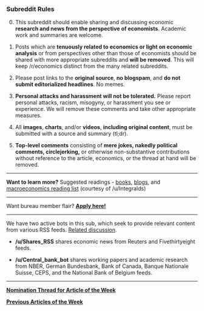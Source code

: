 ### Subreddit Rules

0. This subreddit should enable sharing and discussing economic **research and news from the perspective of economists**. Academic work and summaries are welcome. 

0. Posts which are **tenuously related to economics or light on economic analysis** or from perspectives other than those of economists should be shared with more appropriate subreddits and **will be removed**. This will keep /r/economics distinct from the many related subreddits.  

0. Please post links to the **original source**, **no blogspam**, and **do not submit editorialized headlines**. No memes.

0. **Personal attacks and harassment will not be tolerated.** Please report personal attacks, racism, misogyny, or harassment you see or experience. We will remove these comments and take other appropriate measures.

0. All **images**, **charts**, and/or **videos**, **including original content**, must be submitted with a source and summary (tl;dr).

0. **Top-level comments** consisting of **mere jokes, nakedly political comments, circlejerking,** or otherwise non-substantive contributions without reference to the article, economics, or the thread at hand will be removed.

---

**Want to learn more?** Suggested readings - [books](http://www.reddit.com/r/Economics/wiki/reading/), [blogs](http://www.reddit.com/r/Economics/wiki/blogs), and [macroeconomics reading list](http://integdomain.wordpress.com/reading-list/) (courtesy of /u/Integralds)

---

Want bureau member flair? [**Apply here!**](https://www.reddit.com/r/Economics/comments/4cqj77/call_for_bureau_member_flair_4/)

---

We have two active bots in this sub, which seek to provide relevant content from various RSS feeds.  [Related discussion](http://www.reddit.com/r/Economics/comments/25yjr1/announcing_the_provision_of_rss_feeds_into/).

- **/u/Shares_RSS**  shares economic news from Reuters and Fivethirtyeight feeds. 

- **/u/Central_bank_bot** shares working papers and academic research from NBER, German Bundesbank, Bank of Canada, Banque Nationale Suisse, CEPS, and the National Bank of Belgium feeds. 

---

[**Nomination Thread for Article of the Week**](http://www.reddit.com/r/Economics/comments/2xlknu/article_of_the_week_topic_of_the_month_nomination/) 

[**Previous Articles of the Week**](http://www.reddit.com/r/Economics/search?q=%22article+of+the+week%22&sort=new&restrict_sr=on&t=all)

